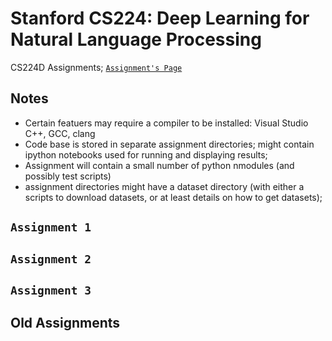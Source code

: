 # Stanford CS224: Deep Learning for Natural Language Processing
CS224D Assignments;
[`Assignment's Page`](http://cs224d.stanford.edu/assignments.html)

Notes
-----
* Certain featuers may require a compiler to be installed: Visual Studio C++, GCC, clang
* Code base is stored in separate assignment directories; might contain ipython notebooks used for running and displaying results;
* Assignment will contain a small number of python nmodules (and possibly test scripts)
* assignment directories might have a dataset directory (with either a scripts to download datasets, or at least details on how to get datasets);

`Assignment 1`
------------

`Assignment 2`
-------------

`Assignment 3`
-------------

Old Assignments
---------------
